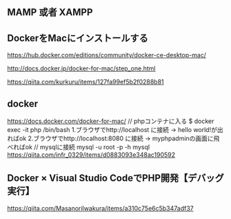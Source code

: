 ## MAMP 或者 XAMPP

## DockerをMacにインストールする
https://hub.docker.com/editions/community/docker-ce-desktop-mac/

http://docs.docker.jp/docker-for-mac/step_one.html

https://qiita.com/kurkuru/items/127fa99ef5b2f0288b81

## docker
https://docs.docker.com/docker-for-mac/
// phpコンテナに入る
$ docker exec -it php /bin/bash
1.ブラウザでhttp://localhost に接続 -> hello world!が出ればok
2.ブラウザでhttp://localhost:8080 に接続 -> myphpadminの画面に飛べればok
// mysqlに接続
mysql -u root -p -h mysql
https://qiita.com/infr_0329/items/d0883093e348ac190592


## Docker × Visual Studio CodeでPHP開発【デバッグ実行】
https://qiita.com/MasanoriIwakura/items/a310c75e6c5b347adf37
